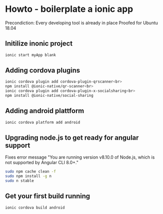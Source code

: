 # Howto - boilerplate a ionic app

Precondiction: Every developing tool is already in place
Proofed for Ubuntu 18.04

## Initilize inonic project

```bash
ionic start myApp blank
```

## Adding cordova plugins

```bash
ionic cordova plugin add cordova-plugin-qrscanner<br>
npm install @ionic-native/qr-scanner<br>
ionic cordova plugin add cordova-plugin-x-socialsharing<br>
npm install @ionic-native/social-sharing
```

## Adding android plattform

```bash
ionic cordova platform add android
```

## Upgrading node.js to get ready for angular support

Fixes error message "You are running version v8.10.0 of Node.js, which is not supported by Angular CLI 8.0+."

```bash
sudo npm cache clean -f
sudo npm install -g n
sudo n stable
```

## Get your first build running

```bash
ionic cordova build android
```
